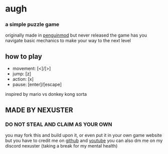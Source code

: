 # augh
### a simple puzzle game

originally made in [penguinmod](https://penguinmod.com) but never released
the game has you navigate basic mechanics to make your way to the next level

## how to play

- movement: \[<\]/\[>\]
- jump: \[z\]
- action: \[x\]
- pause: \[enter\]/\[escape\]

inspired by mario vs donkey kong sorta

## MADE BY NEXUSTER
### DO NOT STEAL AND CLAIM AS YOUR OWN

you may fork this and build upon it, or even put it in your own game website but you have to credit me on [github](https://github.com/nexuster) and [youtube](https://youtube.com/@nexuster)
you can also dm me on my discord nexuster \(taking a break for my mental health\)
